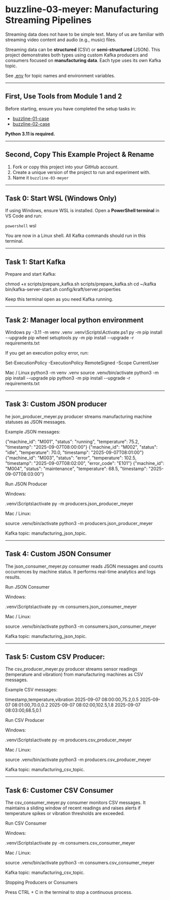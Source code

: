 # buzzline-03-meyer: Manufacturing Streaming Pipelines

Streaming data does not have to be simple text. Many of us are familiar with streaming video content and audio (e.g., music) files.

Streaming data can be **structured** (CSV) or **semi-structured** (JSON). This project demonstrates both types using custom Kafka producers and consumers focused on **manufacturing data**. Each type uses its own Kafka topic.

See [.env](.env) for topic names and environment variables.

---

## First, Use Tools from Module 1 and 2

Before starting, ensure you have completed the setup tasks in:

- [buzzline-01-case](https://github.com/denisecase/buzzline-01-case)
- [buzzline-02-case](https://github.com/denisecase/buzzline-02-case)

**Python 3.11 is required.**

---

## Second, Copy This Example Project & Rename

1. Fork or copy this project into your GitHub account.
2. Create a unique version of the project to run and experiment with.
3. Name it `buzzline-03-meyer`

---

## Task 0: Start WSL (Windows Only)

If using Windows, ensure WSL is installed. Open a **PowerShell terminal** in VS Code and run:

```powershell```
wsl

You are now in a Linux shell. All Kafka commands should run in this terminal.

---

## Task 1: Start Kafka

Prepare and start Kafka:

chmod +x scripts/prepare_kafka.sh
scripts/prepare_kafka.sh
cd ~/kafka
bin/kafka-server-start.sh config/kraft/server.properties

Keep this terminal open as you need Kafka running.

---

## Task 2: Manager local python environment

Windows
py -3.11 -m venv .venv
.venv\Scripts\Activate.ps1
py -m pip install --upgrade pip wheel setuptools
py -m pip install --upgrade -r requirements.txt


If you get an execution policy error, run:

Set-ExecutionPolicy -ExecutionPolicy RemoteSigned -Scope CurrentUser

Mac / Linux
python3 -m venv .venv
source .venv/bin/activate
python3 -m pip install --upgrade pip
python3 -m pip install --upgrade -r requirements.txt

---

## Task 3: Custom JSON producer

he json_producer_meyer.py producer streams manufacturing machine statuses as JSON messages.

Example JSON messages:

{"machine_id": "M001", "status": "running", "temperature": 75.2, "timestamp": "2025-09-07T08:00:00"}
{"machine_id": "M002", "status": "idle", "temperature": 70.0, "timestamp": "2025-09-07T08:01:00"}
{"machine_id": "M003", "status": "error", "temperature": 102.5, "timestamp": "2025-09-07T08:02:00", "error_code": "E101"}
{"machine_id": "M004", "status": "maintenance", "temperature": 68.5, "timestamp": "2025-09-07T08:03:00"}

Run JSON Producer

Windows:

.venv\Scripts\activate
py -m producers.json_producer_meyer


Mac / Linux:

source .venv/bin/activate
python3 -m producers.json_producer_meyer


Kafka topic: manufacturing_json_topic.

---

## Task 4: Custom JSON Consumer

The json_consumer_meyer.py consumer reads JSON messages and counts occurrences by machine status. It performs real-time analytics and logs results.

Run JSON Consumer

Windows:

.venv\Scripts\activate
py -m consumers.json_consumer_meyer


Mac / Linux:

source .venv/bin/activate
python3 -m consumers.json_consumer_meyer


Kafka topic: manufacturing_json_topic.

---

## Task 5: Custom CSV Producer:

The csv_producer_meyer.py producer streams sensor readings (temperature and vibration) from manufacturing machines as CSV messages.

Example CSV messages:

timestamp,temperature,vibration
2025-09-07 08:00:00,75.2,0.5
2025-09-07 08:01:00,70.0,0.2
2025-09-07 08:02:00,102.5,1.8
2025-09-07 08:03:00,68.5,0.1

Run CSV Producer

Windows:

.venv\Scripts\activate
py -m producers.csv_producer_meyer


Mac / Linux:

source .venv/bin/activate
python3 -m producers.csv_producer_meyer


Kafka topic: manufacturing_csv_topic.

---

## Task 6: Customer CSV Consumer

The csv_consumer_meyer.py consumer monitors CSV messages. It maintains a sliding window of recent readings and raises alerts if temperature spikes or vibration thresholds are exceeded.

Run CSV Consumer

Windows:

.venv\Scripts\activate
py -m consumers.csv_consumer_meyer


Mac / Linux:

source .venv/bin/activate
python3 -m consumers.csv_consumer_meyer


Kafka topic: manufacturing_csv_topic.

Stopping Producers or Consumers

Press CTRL + C in the terminal to stop a continuous process.